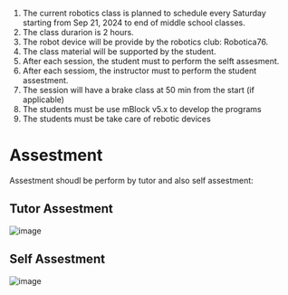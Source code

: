 1. The current robotics class is planned to schedule every Saturday starting from Sep 21, 2024 to end of middle school classes.
2. The class durarion is 2 hours.
3. The robot device will be provide by the robotics club: Robotica76.
4. The class material will be supported by the student.
5. After each session, the student must to perform the selft assesment.
6. After each sessiom, the instructor must to perform the student assestment.
7. The session will have a brake class at 50 min from the start (if applicable)
8. The students must be use mBlock v5.x to develop the programs
9. The students must be take care of rebotic devices

# Assestment

Assestment shoudl be perform by tutor and also self assestment:

## Tutor Assestment

![image](https://github.com/user-attachments/assets/15c4ac4d-e6f2-412b-9fb5-5150231e17a0)

## Self Assestment

![image](https://github.com/user-attachments/assets/d2135d3d-e7e2-459b-9a93-e966cb02525e)
